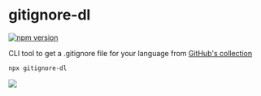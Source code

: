 # gitignore-dl

[![npm version](https://badge.fury.io/js/gitignore-dl.svg)](https://badge.fury.io/js/gitignore-dl)

CLI tool to get a .gitignore file for your language from [GitHub's collection](https://github.com/github/gitignore)

```sh
npx gitignore-dl
```

<img src="https://user-images.githubusercontent.com/14852491/177016834-3732d988-d8da-4701-aad1-46a1b710e790.gif" />
